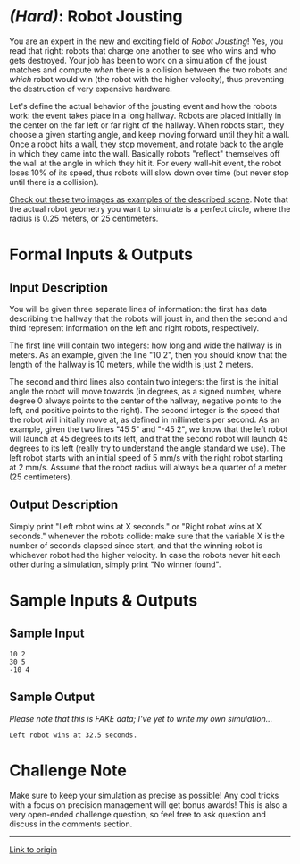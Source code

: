 # [](#HardIcon) *(Hard)*: Robot Jousting

You are an expert in the new and exciting field of *Robot Jousting*! Yes, you read that right: robots that charge one another to see who wins and who gets destroyed. Your job has been to work on a simulation of the joust matches and compute *when* there is a collision between the two robots and *which* robot would win (the robot with the higher velocity), thus preventing the destruction of very expensive hardware.

Let's define the actual behavior of the jousting event and how the robots work: the event takes place in a long hallway. Robots are placed initially in the center on the far left or far right of the hallway. When robots start, they choose a given starting angle, and keep moving forward until they hit a wall. Once a robot hits a wall, they stop movement, and rotate back to the angle in which they came into the wall. Basically robots "reflect" themselves off the wall at the angle in which they hit it. For every wall-hit event, the robot loses 10% of its speed, thus robots will slow down over time (but never stop until there is a collision).

[Check out these two images as examples of the described scene](http://imgur.com/a/NSzpY). Note that the actual robot geometry you want to simulate is a perfect circle, where the radius is 0.25 meters, or 25 centimeters.

# Formal Inputs & Outputs
## Input Description

You will be given three separate lines of information: the first has data describing the hallway that the robots will joust in, and then the second and third represent information on the left and right robots, respectively.

The first line will contain two integers: how long and wide the hallway is in meters. As an example, given the line "10 2", then you should know that the length of the hallway is 10 meters, while the width is just 2 meters.

The second and third lines also contain two integers: the first is the initial angle the robot will move towards (in degrees, as a signed number, where degree 0 always points to the center of the hallway, negative points to the left, and positive points to the right). The second integer is the speed that the robot will initially move at, as defined in millimeters per second. As an example, given the two lines "45 5" and "-45 2", we know that the left robot will launch at 45 degrees to its left, and that the second robot will launch 45 degrees to its left (really try to understand the angle standard we use). The left robot starts with an initial speed of 5 mm/s with the right robot starting at 2 mm/s. Assume that the robot radius will always be a quarter of a meter (25 centimeters).

## Output Description

Simply print "Left robot wins at X seconds." or "Right robot wins at X seconds." whenever the robots collide: make sure that the variable X is the number of seconds elapsed since start, and that the winning robot is whichever robot had the higher velocity. In case the robots never hit each other during a simulation, simply print "No winner found".

# Sample Inputs & Outputs
## Sample Input

    10 2
    30 5
    -10 4

## Sample Output

*Please note that this is FAKE data; I've yet to write my own simulation...*

    Left robot wins at 32.5 seconds.

# Challenge Note

Make sure to keep your simulation as precise as possible! Any cool tricks with a focus on precision management will get bonus awards! This is also a very open-ended challenge question, so feel free to ask question and discuss in the comments section.

---

[Link to origin](https://www.reddit.com/r/dailyprogrammer/1ej32w)